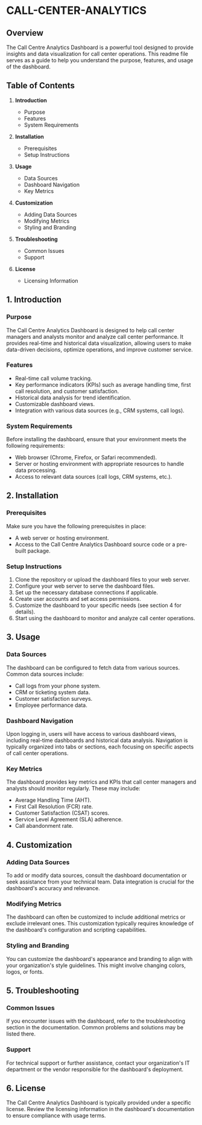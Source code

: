 # CALL-CENTER-ANALYTICS

## Overview

The Call Centre Analytics Dashboard is a powerful tool designed to provide insights and data visualization for call center operations. This readme file serves as a guide to help you understand the purpose, features, and usage of the dashboard.

## Table of Contents

1. **Introduction**
   - Purpose
   - Features
   - System Requirements

2. **Installation**
   - Prerequisites
   - Setup Instructions

3. **Usage**
   - Data Sources
   - Dashboard Navigation
   - Key Metrics

4. **Customization**
   - Adding Data Sources
   - Modifying Metrics
   - Styling and Branding

5. **Troubleshooting**
   - Common Issues
   - Support

6. **License**
   - Licensing Information

## 1. Introduction

### Purpose

The Call Centre Analytics Dashboard is designed to help call center managers and analysts monitor and analyze call center performance. It provides real-time and historical data visualization, allowing users to make data-driven decisions, optimize operations, and improve customer service.

### Features

- Real-time call volume tracking.
- Key performance indicators (KPIs) such as average handling time, first call resolution, and customer satisfaction.
- Historical data analysis for trend identification.
- Customizable dashboard views.
- Integration with various data sources (e.g., CRM systems, call logs).

### System Requirements

Before installing the dashboard, ensure that your environment meets the following requirements:

- Web browser (Chrome, Firefox, or Safari recommended).
- Server or hosting environment with appropriate resources to handle data processing.
- Access to relevant data sources (call logs, CRM systems, etc.).

## 2. Installation

### Prerequisites

Make sure you have the following prerequisites in place:

- A web server or hosting environment.
- Access to the Call Centre Analytics Dashboard source code or a pre-built package.

### Setup Instructions

1. Clone the repository or upload the dashboard files to your web server.
2. Configure your web server to serve the dashboard files.
3. Set up the necessary database connections if applicable.
4. Create user accounts and set access permissions.
5. Customize the dashboard to your specific needs (see section 4 for details).
6. Start using the dashboard to monitor and analyze call center operations.

## 3. Usage

### Data Sources

The dashboard can be configured to fetch data from various sources. Common data sources include:

- Call logs from your phone system.
- CRM or ticketing system data.
- Customer satisfaction surveys.
- Employee performance data.

### Dashboard Navigation

Upon logging in, users will have access to various dashboard views, including real-time dashboards and historical data analysis. Navigation is typically organized into tabs or sections, each focusing on specific aspects of call center operations.

### Key Metrics

The dashboard provides key metrics and KPIs that call center managers and analysts should monitor regularly. These may include:

- Average Handling Time (AHT).
- First Call Resolution (FCR) rate.
- Customer Satisfaction (CSAT) scores.
- Service Level Agreement (SLA) adherence.
- Call abandonment rate.

## 4. Customization

### Adding Data Sources

To add or modify data sources, consult the dashboard documentation or seek assistance from your technical team. Data integration is crucial for the dashboard's accuracy and relevance.

### Modifying Metrics

The dashboard can often be customized to include additional metrics or exclude irrelevant ones. This customization typically requires knowledge of the dashboard's configuration and scripting capabilities.

### Styling and Branding

You can customize the dashboard's appearance and branding to align with your organization's style guidelines. This might involve changing colors, logos, or fonts.

## 5. Troubleshooting

### Common Issues

If you encounter issues with the dashboard, refer to the troubleshooting section in the documentation. Common problems and solutions may be listed there.

### Support

For technical support or further assistance, contact your organization's IT department or the vendor responsible for the dashboard's deployment.

## 6. License

The Call Centre Analytics Dashboard is typically provided under a specific license. Review the licensing information in the dashboard's documentation to ensure compliance with usage terms.
